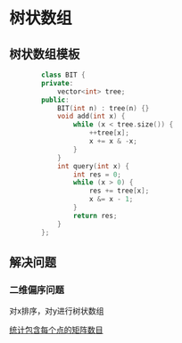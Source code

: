 # 树状数组

## 树状数组模板

~~~c++
        class BIT {
        private:
            vector<int> tree;
        public:
            BIT(int n) : tree(n) {}
            void add(int x) {
                while (x < tree.size()) {
                    ++tree[x];
                    x += x & -x;
                }
            }
            int query(int x) {
                int res = 0;
                while (x > 0) {
                    res += tree[x];
                    x &= x - 1;
                }
                return res;
            }
        };
~~~

## 解决问题

### 二维偏序问题

对x排序，对y进行树状数组

[统计包含每个点的矩阵数目](https://leetcode.cn/problems/count-number-of-rectangles-containing-each-point/)